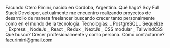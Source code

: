 Facundo Otero Rimini, nacido en Córdoba, Argentina. 
Qué hago? Soy Full Stack Developer, actualmente me encuentro realizando proyectos de desarrollo de manera freelancer buscando crecer tanto personalmente como en el mundo de la tecnología. 
Tecnologías: 
_ PostgreSQL 
_ Sequelize
_ Express
_ NodeJs
_ React
_ Redux
_ NextJs
_ CSS modular
_ TailwindCSS
Qué busco? Crecer profesionalmente y como persona.
Cómo contactarme? facurimini@gmail.com
